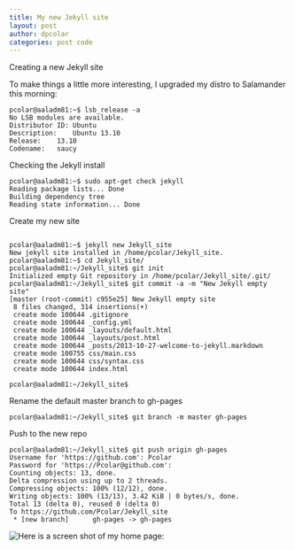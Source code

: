```yaml
---
title: My new Jekyll site
layout: post
author: dpcolar
categories: post code
---
```

Creating a new Jekyll site

To make things a little more interesting, I  upgraded my distro to Salamander this morning: <br>

```
pcolar@aaladm81:~$ lsb_release -a
No LSB modules are available.
Distributor ID:	Ubuntu
Description:	Ubuntu 13.10
Release:	13.10
Codename:	saucy
```

Checking the Jekyll install

```
pcolar@aaladm81:~$ sudo apt-get check jekyll
Reading package lists... Done
Building dependency tree       
Reading state information... Done
```

Create my new site

```

pcolar@aaladm81:~$ jekyll new Jekyll_site
New jekyll site installed in /home/pcolar/Jekyll_site.
pcolar@aaladm81:~$ cd Jekyll_site/
pcolar@aaladm81:~/Jekyll_site$ git init
Initialized empty Git repository in /home/pcolar/Jekyll_site/.git/
pcolar@aaladm81:~/Jekyll_site$ git commit -a -m "New Jekyll empty site"
[master (root-commit) c955e25] New Jekyll empty site
 8 files changed, 314 insertions(+)
 create mode 100644 .gitignore
 create mode 100644 _config.yml
 create mode 100644 _layouts/default.html
 create mode 100644 _layouts/post.html
 create mode 100644 _posts/2013-10-27-welcome-to-jekyll.markdown
 create mode 100755 css/main.css
 create mode 100644 css/syntax.css
 create mode 100644 index.html
 
pcolar@aaladm81:~/Jekyll_site$ 
```

Rename the default master branch to gh-pages

```
pcolar@aaladm81:~/Jekyll_site$ git branch -m master gh-pages
```

Push to the new repo

```
pcolar@aaladm81:~/Jekyll_site$ git push origin gh-pages
Username for 'https://github.com': Pcolar
Password for 'https://Pcolar@github.com': 
Counting objects: 13, done.
Delta compression using up to 2 threads.
Compressing objects: 100% (12/12), done.
Writing objects: 100% (13/13), 3.42 KiB | 0 bytes/s, done.
Total 13 (delta 0), reused 0 (delta 0)
To https://github.com/Pcolar/Jekyll_site
 * [new branch]      gh-pages -> gh-pages
```

![Here is a screen shot of my home page:](http://www.unc.edu/~pcolar/2013-10-27_Jekyll.png)

